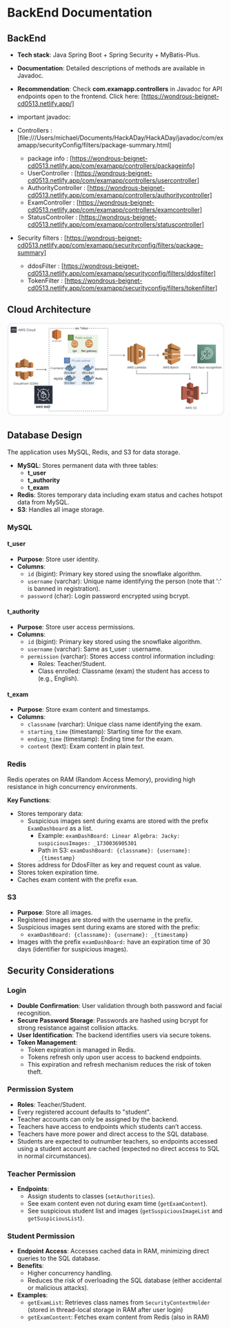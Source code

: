 # BackEnd Documentation

## BackEnd
- **Tech stack**: Java Spring Boot + Spring Security + MyBatis-Plus.
- **Documentation**: Detailed descriptions of methods are available in Javadoc.
- **Recommendation**: Check **com.examapp.controllers** in Javadoc for API endpoints open to the frontend. Click here: [https://wondrous-beignet-cd0513.netlify.app/]
- important javadoc:
- Controllers : [file:///Users/michael/Documents/HackADay/HackADay/javadoc/com/examapp/securityConfig/filters/package-summary.html]
  - package info : [https://wondrous-beignet-cd0513.netlify.app/com/examapp/controllers/packageinfo]
  - UserController : [https://wondrous-beignet-cd0513.netlify.app/com/examapp/controllers/usercontroller]
  - AuthorityController : [https://wondrous-beignet-cd0513.netlify.app/com/examapp/controllers/authoritycontroller]
  - ExamController : [https://wondrous-beignet-cd0513.netlify.app/com/examapp/controllers/examcontroller]
  - StatusController : [https://wondrous-beignet-cd0513.netlify.app/com/examapp/controllers/statuscontroller]
  
- Security filters : [https://wondrous-beignet-cd0513.netlify.app/com/examapp/securityconfig/filters/package-summary]
  - ddosFilter : [https://wondrous-beignet-cd0513.netlify.app/com/examapp/securityconfig/filters/ddosfilter]
  - TokenFilter : [https://wondrous-beignet-cd0513.netlify.app/com/examapp/securityconfig/filters/tokenfilter]

## Cloud Architecture
![AWS Cloud](/asset/AWS_Cloud.png)

## Database Design
The application uses MySQL, Redis, and S3 for data storage.

- **MySQL**: Stores permanent data with three tables:
  - **t_user**
  - **t_authority**
  - **t_exam**
- **Redis**: Stores temporary data including exam status and caches hotspot data from MySQL.
- **S3**: Handles all image storage.

### MySQL

#### t_user
- **Purpose**: Store user identity.
- **Columns**:
  - `id` (bigint): Primary key stored using the snowflake algorithm.
  - `username` (varchar): Unique name identifying the person (note that ':' is banned in registration).
  - `password` (char): Login password encrypted using bcrypt.

#### t_authority
- **Purpose**: Store user access permissions.
- **Columns**:
  - `id` (bigint): Primary key stored using the snowflake algorithm.
  - `username` (varchar): Same as t_user : username.
  - `permission` (varchar): Stores access control information including:
    - Roles: Teacher/Student.
    - Class enrolled: Classname (exam) the student has access to (e.g., English).

#### t_exam
- **Purpose**: Store exam content and timestamps.
- **Columns**:
  - `classname` (varchar): Unique class name identifying the exam.
  - `starting_time` (timestamp): Starting time for the exam.
  - `ending_time` (timestamp): Ending time for the exam.
  - `content` (text): Exam content in plain text.

### Redis
Redis operates on RAM (Random Access Memory), providing high resistance in high concurrency environments.

**Key Functions**:
- Stores temporary data:
  - Suspicious images sent during exams are stored with the prefix `ExamDashboard` as a list.
    - Example: `examDashBoard: Linear Algebra: Jacky: suspiciousImages: _1730036905301`
    - Path in S3: `examDashBoard: {classname}: {username}: _{timestamp}`
- Stores address for DdosFilter as key and request count as value.
- Stores token expiration time.
- Caches exam content with the prefix `exam`.

### S3
- **Purpose**: Store all images.
- Registered images are stored with the username in the prefix.
- Suspicious images sent during exams are stored with the prefix:
  - `examDashBoard: {classname}: {username}: _{timestamp}`
- Images with the prefix `examDashBoard:` have an expiration time of 30 days (identifier for suspicious images).

## Security Considerations

### Login
- **Double Confirmation**: User validation through both password and facial recognition.
- **Secure Password Storage**: Passwords are hashed using bcrypt for strong resistance against collision attacks.
- **User Identification**: The backend identifies users via secure tokens.
- **Token Management**:
  - Token expiration is managed in Redis.
  - Tokens refresh only upon user access to backend endpoints.
  - This expiration and refresh mechanism reduces the risk of token theft.

### Permission System
- **Roles**: Teacher/Student.
- Every registered account defaults to "student".
- Teacher accounts can only be assigned by the backend.
- Teachers have access to endpoints which students can’t access.
- Teachers have more power and direct access to the SQL database.
- Students are expected to outnumber teachers, so endpoints accessed using a student account are cached (expected no direct access to SQL in normal circumstances).

### Teacher Permission
- **Endpoints**:
  - Assign students to classes (`setAuthorities`).
  - See exam content even not during exam time (`getExamContent`).
  - See suspicious student list and images (`getSuspiciousImageList` and `getSuspiciousList`).

### Student Permission
- **Endpoint Access**: Accesses cached data in RAM, minimizing direct queries to the SQL database.
- **Benefits**:
  - Higher concurrency handling.
  - Reduces the risk of overloading the SQL database (either accidental or malicious attacks).
- **Examples**:
  - `getExamList`: Retrieves class names from `SecurityContextHolder` (stored in thread-local storage in RAM after user login)
  - `getExamContent`: Fetches exam content from Redis (also in RAM)


